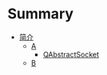 # Summary

- [简介](./BookInfo.md)
    - [A]()
        - [QAbstractSocket](./Src/A/QAbstractSocket/QAbstractSocket.md)
    - [B]()
